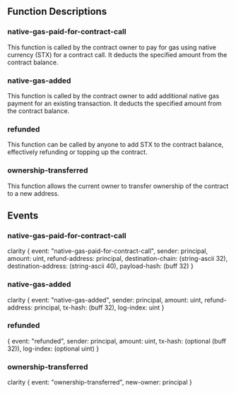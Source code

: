 ## Function Descriptions

### native-gas-paid-for-contract-call

This function is called by the contract owner to pay for gas using native currency (STX) for a contract call. It deducts the specified amount from the contract balance.

### native-gas-added

This function is called by the contract owner to add additional native gas payment for an existing transaction. It deducts the specified amount from the contract balance.

### refunded

This function can be called by anyone to add STX to the contract balance, effectively refunding or topping up the contract.

### ownership-transferred

This function allows the current owner to transfer ownership of the contract to a new address.

## Events

### native-gas-paid-for-contract-call

clarity
{
event: "native-gas-paid-for-contract-call",
sender: principal,
amount: uint,
refund-address: principal,
destination-chain: (string-ascii 32),
destination-address: (string-ascii 40),
payload-hash: (buff 32)
}

### native-gas-added

clarity
{
event: "native-gas-added",
sender: principal,
amount: uint,
refund-address: principal,
tx-hash: (buff 32),
log-index: uint
}

### refunded

{
event: "refunded",
sender: principal,
amount: uint,
tx-hash: (optional (buff 32)),
log-index: (optional uint)
}

### ownership-transferred

clarity
{
event: "ownership-transferred",
new-owner: principal
}

